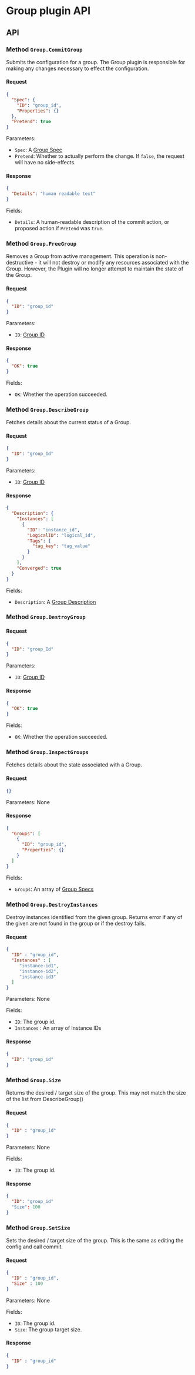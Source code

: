 # Group plugin API

<!-- SOURCE-CHECKSUM pkg/spi/group/* a6d8f72dcc8a12031839fa737631c6bfaa6af355 -->

## API

### Method `Group.CommitGroup`
Submits the configuration for a group.  The Group plugin is responsible for making any changes necessary to effect the
configuration.

#### Request
```json
{
  "Spec": {
    "ID": "group_id",
    "Properties": {}
  },
  "Pretend": true
}
```

Parameters:
- `Spec`: A [Group Spec](types.md#group-spec)
- `Pretend`: Whether to actually perform the change.  If `false`, the request will have no side-effects.

#### Response
```json
{
  "Details": "human readable text"
}
```

Fields:
- `Details`: A human-readable description of the commit action, or proposed action if `Pretend` was `true`.


### Method `Group.FreeGroup`
Removes a Group from active management.  This operation is non-destructive - it will not destroy or modify any resources
associated with the Group.  However, the Plugin will no longer attempt to maintain the state of the Group.

#### Request
```json
{
  "ID": "group_id"
}
```

Parameters:
- `ID`: [Group ID](types.md#group-id)

#### Response
```json
{
  "OK": true
}
```

Fields:
- `OK`: Whether the operation succeeded.

### Method `Group.DescribeGroup`
Fetches details about the current status of a Group.

#### Request
```json
{
  "ID": "group_Id"
}
```

Parameters:
- `ID`: [Group ID](types.md#group-id)

#### Response
```json
{
  "Description": {
    "Instances": [
      {
        "ID": "instance_id",
        "LogicalID": "logical_id",
        "Tags": {
          "tag_key": "tag_value"
        }
      }
    ],
    "Converged": true
  }
}
```

Fields:
- `Description`: A [Group Description](types.md#group-description)

### Method `Group.DestroyGroup`

#### Request
```json
{
  "ID": "group_Id"
}
```

Parameters:
- `ID`: [Group ID](types.md#group-id)

#### Response
```json
{
  "OK": true
}
```

Fields:
- `OK`: Whether the operation succeeded.

### Method `Group.InspectGroups`
Fetches details about the state associated with a Group.

#### Request
```json
{}
```

Parameters: None

#### Response
```json
{
  "Groups": [
    {
      "ID": "group_id",
      "Properties": {}
    }
  ]
}
```

Fields:
- `Groups`: An array of [Group Specs](types.md#group-spec)

### Method `Group.DestroyInstances`
Destroy instances identified from the given group.  Returns error if any of the given
are not found in the group or if the destroy fails.

#### Request
```json
{
  "ID" : "group_id",
  "Instances" : [
     "instance-id1",
     "instance-id2",
     "instance-id3"
  ]
}
```

Parameters: None

Fields:
- `ID`: The group id.
- `Instances` : An array of Instance IDs

#### Response
```json
{
  "ID": "group_id"
}
```

### Method `Group.Size`
Returns the desired / target size of the group.  This may not match the size of
the list from DescribeGroup()

#### Request
```json
{
  "ID" : "group_id"
}
```

Parameters: None

Fields:
- `ID`: The group id.

#### Response
```json
{
  "ID": "group_id"
  "Size": 100
}
```

### Method `Group.SetSize`
Sets the desired / target size of the group.  This is the same as editing the config
and call commit.

#### Request
```json
{
  "ID" : "group_id",
  "Size" : 100
}
```

Parameters: None

Fields:
- `ID`: The group id.
- `Size`: The group target size.

#### Response
```json
{
  "ID" : "group_id"
}
```
